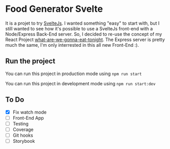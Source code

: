 # Food Generator Svelte

It is a projet to try [SvelteJs](https://svelte.dev/).
I wanted something "easy" to start with, but I still wanted to see how it's possible to use a SvelteJs front-end with a Node/Express Back-End server. So, I decided to re-use the concept of my React Project [what-are-we-gonna-eat-tonight](https://github.com/FranceBe/what-are-we-gonna-eat-tonight).
The Express server is pretty much the same, I'm only interrested in this all new Front-End :).

## Run the project
You can run this project in production mode using `npm run start`


You can run this project in development mode using `npm run start:dev`

## To Do

- [X] Fix watch mode
- [ ] Front-End App
- [ ] Testing
- [ ] Coverage
- [ ] Git hooks
- [ ] Storybook
